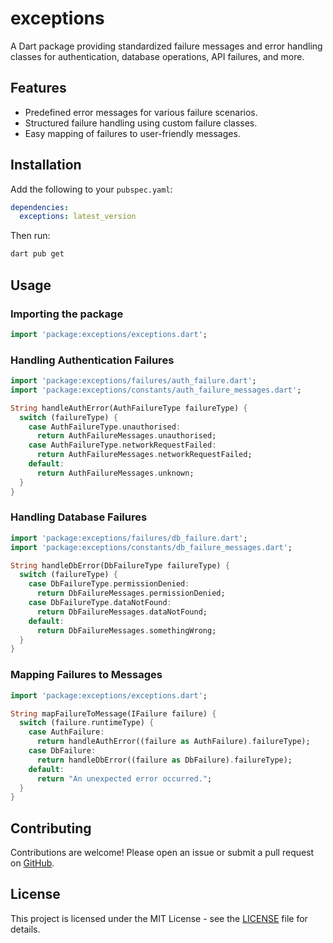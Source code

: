 # exceptions

A Dart package providing standardized failure messages and error handling classes for authentication, database operations, API failures, and more.

## Features
- Predefined error messages for various failure scenarios.
- Structured failure handling using custom failure classes.
- Easy mapping of failures to user-friendly messages.

## Installation
Add the following to your `pubspec.yaml`:

```yaml
dependencies:
  exceptions: latest_version
```

Then run:

```sh
dart pub get
```

## Usage

### Importing the package
```dart
import 'package:exceptions/exceptions.dart';
```

### Handling Authentication Failures
```dart
import 'package:exceptions/failures/auth_failure.dart';
import 'package:exceptions/constants/auth_failure_messages.dart';

String handleAuthError(AuthFailureType failureType) {
  switch (failureType) {
    case AuthFailureType.unauthorised:
      return AuthFailureMessages.unauthorised;
    case AuthFailureType.networkRequestFailed:
      return AuthFailureMessages.networkRequestFailed;
    default:
      return AuthFailureMessages.unknown;
  }
}
```

### Handling Database Failures
```dart
import 'package:exceptions/failures/db_failure.dart';
import 'package:exceptions/constants/db_failure_messages.dart';

String handleDbError(DbFailureType failureType) {
  switch (failureType) {
    case DbFailureType.permissionDenied:
      return DbFailureMessages.permissionDenied;
    case DbFailureType.dataNotFound:
      return DbFailureMessages.dataNotFound;
    default:
      return DbFailureMessages.somethingWrong;
  }
}
```

### Mapping Failures to Messages
```dart
import 'package:exceptions/exceptions.dart';

String mapFailureToMessage(IFailure failure) {
  switch (failure.runtimeType) {
    case AuthFailure:
      return handleAuthError((failure as AuthFailure).failureType);
    case DbFailure:
      return handleDbError((failure as DbFailure).failureType);
    default:
      return "An unexpected error occurred.";
  }
}
```

## Contributing
Contributions are welcome! Please open an issue or submit a pull request on [GitHub](https://github.com/GenieCoderSrc/exceptions).

## License
This project is licensed under the MIT License - see the [LICENSE](LICENSE) file for details.

